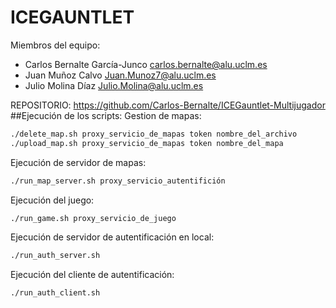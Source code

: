 # ICEGAUNTLET

Miembros del equipo:

- Carlos Bernalte García-Junco <carlos.bernalte@alu.uclm.es>
- Juan Muñoz Calvo <Juan.Munoz7@alu.uclm.es>
- Julio Molina Díaz <Julio.Molina@alu.uclm.es>

REPOSITORIO: <https://github.com/Carlos-Bernalte/ICEGauntlet-Multijugador>
##Ejecución de los scripts:
Gestion de mapas:
```sh
./delete_map.sh proxy_servicio_de_mapas token nombre_del_archivo
./upload_map.sh proxy_servicio_de_mapas token nombre_del_mapa
```
Ejecución de servidor de mapas:
```sh
./run_map_server.sh proxy_servicio_autentifición
```
Ejecución del juego:
```sh
./run_game.sh proxy_servicio_de_juego
```
Ejecución de servidor de autentificación en local:
```sh
./run_auth_server.sh
```
Ejecución del cliente de autentificación:
```sh
./run_auth_client.sh
```